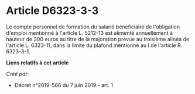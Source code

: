 # Article D6323-3-3

Le compte personnel de formation du salarié bénéficiaire de l'obligation d'emploi mentionné à l'article L. 5212-13 est
alimenté annuellement à hauteur de 300 euros au titre de la majoration prévue au troisième alinéa de l'article L. 6323-11,
dans la limite du plafond mentionné au I de l'article R. 6323-3-1.

**Liens relatifs à cet article**

_Créé par_:

  - Décret n°2019-566 du 7 juin 2019 - art. 1
